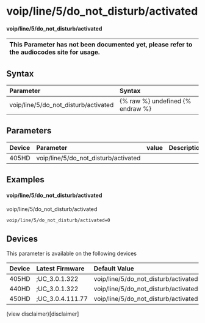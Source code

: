 ﻿---
description: voip/line/5/do_not_disturb/activated
search:
    keywords: ['voip','line','5','do_not_disturb','activated']
---

# voip/line/5/do_not_disturb/activated

#### voip/line/5/do_not_disturb/activated


| This Parameter has not been documented yet, please refer to the audiocodes site for usage.  |
| :--- |

## Syntax
| Parameter | Syntax |
| :--- | :--- |
|voip/line/5/do_not_disturb/activated | {% raw %} undefined {% endraw %} |

## Parameters
|Device|Parameter|value|Description|
|:---|:---|:---|:---|
| 405HD | voip/line/5/do_not_disturb/activated |  |  |

## Examples
#### voip/line/5/do_not_disturb/activated

voip/line/5/do_not_disturb/activated

```
voip/line/5/do_not_disturb/activated=0
```

## Devices
This parameter is available on the following devices

| Device | Latest Firmware | Default Value |
|:---|:---|:---|
| 405HD | ;UC_3.0.1.322 | voip/line/5/do_not_disturb/activated=0 
| 440HD | ;UC_3.0.1.322 | voip/line/5/do_not_disturb/activated=0 
| 450HD | ;UC_3.0.4.111.77 | voip/line/5/do_not_disturb/activated=0 

(view disclaimer)[disclaimer]
